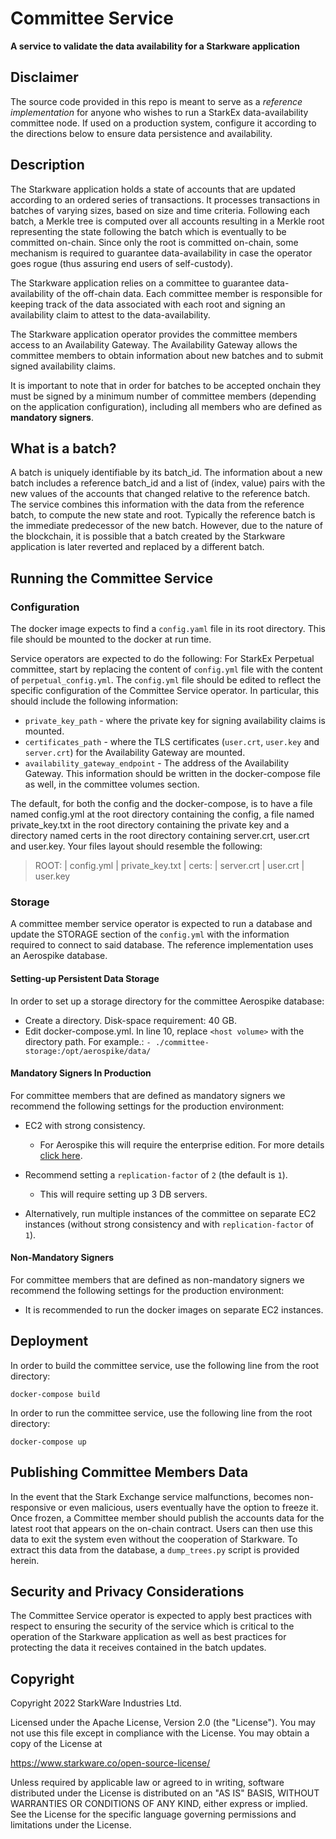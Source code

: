 # Committee Service

**A service to validate the data availability for a Starkware application**

## Disclaimer
The source code provided in this repo is meant to serve as a <em>reference implementation</em> for
anyone who wishes to run a StarkEx data-availability committee node.
If used on a production system, configure it according to the directions below to ensure data persistence and availability.

## Description
The Starkware application holds a state of accounts that are updated according to an
ordered series of transactions. It processes transactions in batches of varying sizes, based on size
and time criteria. Following each batch, a Merkle tree is computed over all accounts resulting in
a Merkle root representing the state following the batch which is eventually to be committed
on-chain. Since only the root is committed on-chain, some mechanism is required to guarantee data-availability
in case the operator goes rogue (thus assuring end users of self-custody).

The Starkware application relies on a committee to guarantee data-availability of the off-chain data.
Each committee member is responsible for keeping track of the data associated with
each root and signing an availability claim to attest to the data-availability.

The Starkware application operator provides the committee members access to an Availability Gateway.
The Availability Gateway allows the committee members to obtain information about new batches
and to submit signed availability claims.

It is important to note that in order for batches to be accepted onchain they must be signed by a
minimum number of committee members (depending on the application configuration), including all
members who are defined as **mandatory signers**.

## What is a batch?

A batch is uniquely identifiable by its batch_id.
The information about a new batch includes a reference batch_id and a list of (index, value) pairs
with the new values of the accounts that changed relative to the reference batch.
The service combines this information with the data from the reference batch, to compute the new
state and root.
Typically the reference batch is the immediate predecessor of the new batch. However, due to the
nature of the blockchain, it is possible that a batch created by the Starkware application is later
reverted and replaced by a different batch.

## Running the Committee Service

### Configuration

The docker image expects to find a `config.yaml` file in its root directory. This file should be
mounted to the docker at run time.

Service operators are expected to do the following:
For StarkEx Perpetual committee, start by replacing the content of `config.yml` file with the content of `perpetual_config.yml`.
The `config.yml` file should be edited to reflect the specific configuration of the Committee Service operator.
In particular, this should include the following information:
- `private_key_path` - where the private key for signing availability claims is mounted.
- `certificates_path` - where the TLS certificates (`user.crt`, `user.key` and `server.crt`) for
  the Availability Gateway are mounted.
- `availability_gateway_endpoint` - The address of the Availability Gateway.
This information should be written in the docker-compose file as well, in the committee volumes section.

The default, for both the config and the docker-compose, is to have a file named config.yml at the root directory containing the config,
a file named private_key.txt in the root directory containing the private key
and a directory named certs in the root directory containing server.crt, user.crt and user.key.
Your files layout should resemble the following:
  > ROOT:
    | config.yml
    | private_key.txt
    | certs:
      | server.crt
      | user.crt
      | user.key

### Storage

A committee member service operator is expected to run a database
and update the STORAGE section of the `config.yml` with the information required to connect to said
database. The reference implementation uses an Aerospike database.

#### Setting-up Persistent Data Storage
In order to set up a storage directory for the committee Aerospike database:
- Create a directory. Disk-space requirement: 40 GB.
- Edit docker-compose.yml. In line 10, replace `<host volume>` with the directory path.
  For example.: `- ./committee-storage:/opt/aerospike/data/`

#### Mandatory Signers In Production
For committee members that are defined as mandatory signers we recommend the following settings for
the production environment:

- EC2 with strong consistency.
  - For Aerospike this will require the enterprise edition. For more details [click here](https://docs.aerospike.com/server/operations/configure/consistency).
- Recommend setting a `replication-factor` of `2` (the default is `1`).
  - This will require setting up 3 DB servers.

- Alternatively, run multiple instances of the committee on separate EC2 instances (without strong consistency and with `replication-factor` of `1`).

#### Non-Mandatory Signers
For committee members that are defined as non-mandatory signers we recommend the following settings
for the production environment:

- It is recommended to run the docker images on separate EC2 instances.

## Deployment
In order to build the committee service, use the following line from the root directory:
```
docker-compose build
```

In order to run the committee service, use the following line from the root directory:
```
docker-compose up
```

## Publishing Committee Members Data
In the event that the Stark Exchange service malfunctions, becomes non-responsive or even malicious,
users eventually have the option to freeze it. Once frozen, a Committee member should publish the
accounts data for the latest root that appears on the on-chain contract.
Users can then use this data to exit the system even without the cooperation of Starkware.
To extract this data from the database, a `dump_trees.py` script is provided herein.

## Security and Privacy Considerations
The Committee Service operator is expected to apply best practices with respect to ensuring the
security of the service which is critical to the operation of the Starkware application as well as
best practices for protecting the data it receives contained in the batch updates.

## Copyright
Copyright 2022 StarkWare Industries Ltd.

Licensed under the Apache License, Version 2.0 (the "License").
You may not use this file except in compliance with the License.
You may obtain a copy of the License at

https://www.starkware.co/open-source-license/

Unless required by applicable law or agreed to in writing,
software distributed under the License is distributed on an "AS IS" BASIS,
WITHOUT WARRANTIES OR CONDITIONS OF ANY KIND, either express or implied.
See the License for the specific language governing permissions
and limitations under the License.
